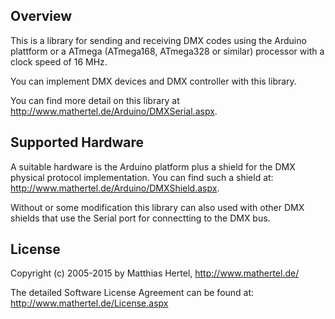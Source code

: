 ## Overview

This is a library for sending and receiving DMX codes using the Arduino plattform or a ATmega (ATmega168, ATmega328 or similar) processor with a clock speed of 16 MHz. 

You can implement DMX devices and DMX controller with this library.

You can find more detail on this library at http://www.mathertel.de/Arduino/DMXSerial.aspx.

## Supported Hardware

A suitable hardware is the Arduino platform plus a shield for the DMX physical protocol implementation.
You can find such a shield at: http://www.mathertel.de/Arduino/DMXShield.aspx.

Without or some modification this library can also used with other DMX shields
that use the Serial port for connectting to the DMX bus.

## License

Copyright (c) 2005-2015 by Matthias Hertel,  http://www.mathertel.de/

The detailed Software License Agreement can be found at: http://www.mathertel.de/License.aspx

